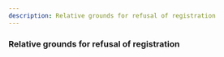 ```yaml
---
description: Relative grounds for refusal of registration
---
```


### Relative grounds for refusal of registration

